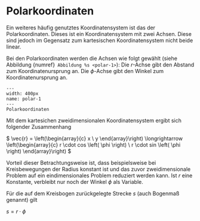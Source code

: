 # Polarkoordinaten

Ein weiteres häufig genutztes Koordinatensystem ist das der Polarkoordinaten. Dieses ist ein Koordinatensystem mit zwei Achsen. Diese sind jedoch im Gegensatz zum kartesischen Koordinatensystem nicht beide linear. 

Bei den Polarkoordinaten werden die Achsen wie folgt gewählt (siehe Abbildung {numref}` Abbildung %s <polar-1>`):
Die $r$-Achse gibt den Abstand zum Koordinatenursprung an.
Die $\phi$-Achse gibt den Winkel zum Koordinatenursprung an.

```{figure} Bilder/polar.png
---
width: 400px
name: polar-1
---
Polarkoordinaten
 ```


Mit dem kartesichen zweidimensionalen Koordinatensystem ergibt sich folgender Zusammenhang

$ \vec{r} = \left(\begin{array}{c} x \\ y \end{array}\right) \longrightarrow \left(\begin{array}{c} r \cdot cos \left( \phi \right) \\ r \cdot sin \left( \phi \right) \end{array}\right) $ 

Vorteil dieser Betrachtungsweise ist, dass beispielsweise bei Kreisbewegungen der Radius konstant ist und das zuvor zweidimensionale Problem auf ein eindimensionales Problem reduziert werden kann. 
Ist $r$ eine Konstante, verbleibt nur noch der Winkel $\phi$ als Variable.

Für die auf dem Kreisbogen zurückgelegte Strecke $s$ (auch Bogenmaß genannt) gilt

$s = r \cdot \phi$